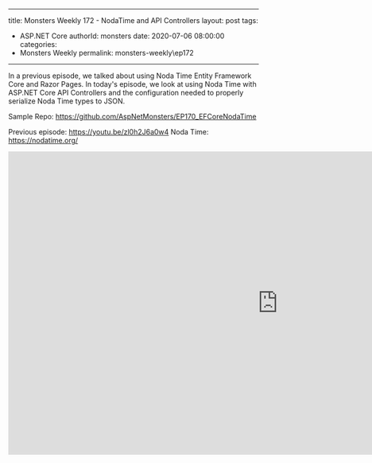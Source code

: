 
---
title: Monsters Weekly 172 -  NodaTime and API Controllers
layout: post
tags: 
  - ASP.NET Core
authorId: monsters
date: 2020-07-06 08:00:00
categories:
  - Monsters Weekly
permalink: monsters-weekly\ep172
---

In a previous episode, we talked about using Noda Time Entity Framework Core and Razor Pages. In today's episode, we look at using Noda Time with ASP.NET Core API Controllers and the configuration needed to properly serialize Noda Time types to JSON.

Sample Repo: https://github.com/AspNetMonsters/EP170_EFCoreNodaTime

Previous episode: https://youtu.be/zl0h2J6a0w4
Noda Time: https://nodatime.org/

<iframe width="1084" height="610" src="https://www.youtube.com/embed/NnUoOdnsIko" frameborder="0" allow="accelerometer; autoplay; encrypted-media; gyroscope; picture-in-picture" allowfullscreen></iframe>

